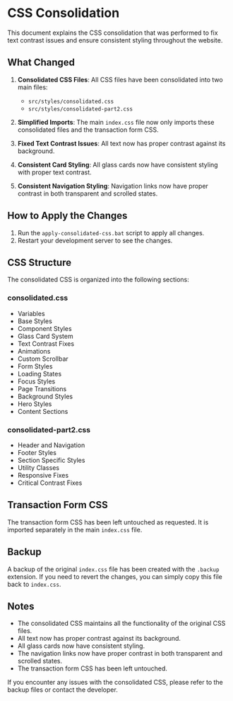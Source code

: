 # CSS Consolidation

This document explains the CSS consolidation that was performed to fix text contrast issues and ensure consistent styling throughout the website.

## What Changed

1. **Consolidated CSS Files**: All CSS files have been consolidated into two main files:
   - `src/styles/consolidated.css`
   - `src/styles/consolidated-part2.css`

2. **Simplified Imports**: The main `index.css` file now only imports these consolidated files and the transaction form CSS.

3. **Fixed Text Contrast Issues**: All text now has proper contrast against its background.

4. **Consistent Card Styling**: All glass cards now have consistent styling with proper text contrast.

5. **Consistent Navigation Styling**: Navigation links now have proper contrast in both transparent and scrolled states.

## How to Apply the Changes

1. Run the `apply-consolidated-css.bat` script to apply all changes.
2. Restart your development server to see the changes.

## CSS Structure

The consolidated CSS is organized into the following sections:

### consolidated.css
- Variables
- Base Styles
- Component Styles
- Glass Card System
- Text Contrast Fixes
- Animations
- Custom Scrollbar
- Form Styles
- Loading States
- Focus Styles
- Page Transitions
- Background Styles
- Hero Styles
- Content Sections

### consolidated-part2.css
- Header and Navigation
- Footer Styles
- Section Specific Styles
- Utility Classes
- Responsive Fixes
- Critical Contrast Fixes

## Transaction Form CSS

The transaction form CSS has been left untouched as requested. It is imported separately in the main `index.css` file.

## Backup

A backup of the original `index.css` file has been created with the `.backup` extension. If you need to revert the changes, you can simply copy this file back to `index.css`.

## Notes

- The consolidated CSS maintains all the functionality of the original CSS files.
- All text now has proper contrast against its background.
- All glass cards now have consistent styling.
- The navigation links now have proper contrast in both transparent and scrolled states.
- The transaction form CSS has been left untouched.

If you encounter any issues with the consolidated CSS, please refer to the backup files or contact the developer.
